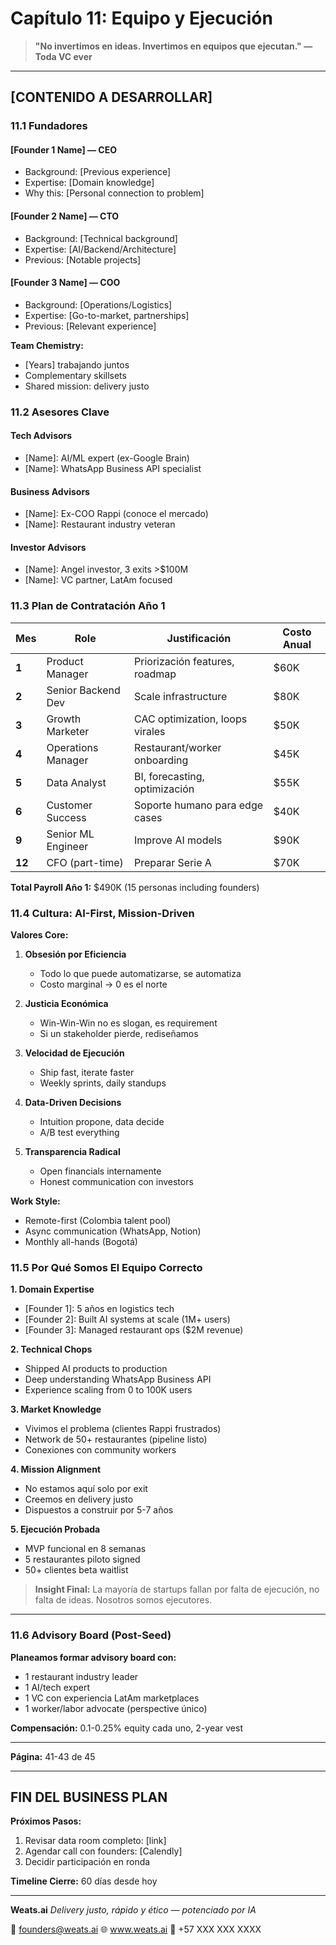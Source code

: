 # Capítulo 11: Equipo y Ejecución

> **"No invertimos en ideas. Invertimos en equipos que ejecutan." — Toda VC ever**

---

## [CONTENIDO A DESARROLLAR]

### 11.1 Fundadores

#### **[Founder 1 Name] — CEO**
- Background: [Previous experience]
- Expertise: [Domain knowledge]
- Why this: [Personal connection to problem]

#### **[Founder 2 Name] — CTO**
- Background: [Technical background]
- Expertise: [AI/Backend/Architecture]
- Previous: [Notable projects]

#### **[Founder 3 Name] — COO**
- Background: [Operations/Logistics]
- Expertise: [Go-to-market, partnerships]
- Previous: [Relevant experience]

**Team Chemistry:**
- [Years] trabajando juntos
- Complementary skillsets
- Shared mission: delivery justo

### 11.2 Asesores Clave

#### **Tech Advisors**
- [Name]: AI/ML expert (ex-Google Brain)
- [Name]: WhatsApp Business API specialist

#### **Business Advisors**
- [Name]: Ex-COO Rappi (conoce el mercado)
- [Name]: Restaurant industry veteran

#### **Investor Advisors**
- [Name]: Angel investor, 3 exits >$100M
- [Name]: VC partner, LatAm focused

### 11.3 Plan de Contratación Año 1

| Mes | Role | Justificación | Costo Anual |
|-----|------|---------------|-------------|
| **1** | Product Manager | Priorización features, roadmap | $60K |
| **2** | Senior Backend Dev | Scale infrastructure | $80K |
| **3** | Growth Marketer | CAC optimization, loops virales | $50K |
| **4** | Operations Manager | Restaurant/worker onboarding | $45K |
| **5** | Data Analyst | BI, forecasting, optimización | $55K |
| **6** | Customer Success | Soporte humano para edge cases | $40K |
| **9** | Senior ML Engineer | Improve AI models | $90K |
| **12** | CFO (part-time) | Preparar Serie A | $70K |

**Total Payroll Año 1:** $490K (15 personas including founders)

### 11.4 Cultura: AI-First, Mission-Driven

**Valores Core:**

1. **Obsesión por Eficiencia**
   - Todo lo que puede automatizarse, se automatiza
   - Costo marginal → 0 es el norte

2. **Justicia Económica**
   - Win-Win-Win no es slogan, es requirement
   - Si un stakeholder pierde, rediseñamos

3. **Velocidad de Ejecución**
   - Ship fast, iterate faster
   - Weekly sprints, daily standups

4. **Data-Driven Decisions**
   - Intuition propone, data decide
   - A/B test everything

5. **Transparencia Radical**
   - Open financials internamente
   - Honest communication con investors

**Work Style:**
- Remote-first (Colombia talent pool)
- Async communication (WhatsApp, Notion)
- Monthly all-hands (Bogotá)

### 11.5 Por Qué Somos El Equipo Correcto

**1. Domain Expertise**
- [Founder 1]: 5 años en logistics tech
- [Founder 2]: Built AI systems at scale (1M+ users)
- [Founder 3]: Managed restaurant ops ($2M revenue)

**2. Technical Chops**
- Shipped AI products to production
- Deep understanding WhatsApp Business API
- Experience scaling from 0 to 100K users

**3. Market Knowledge**
- Vivimos el problema (clientes Rappi frustrados)
- Network de 50+ restaurantes (pipeline listo)
- Conexiones con community workers

**4. Mission Alignment**
- No estamos aquí solo por exit
- Creemos en delivery justo
- Dispuestos a construir por 5-7 años

**5. Ejecución Probada**
- MVP funcional en 8 semanas
- 5 restaurantes piloto signed
- 50+ clientes beta waitlist

> **Insight Final:** La mayoría de startups fallan por falta de ejecución, no falta de ideas. Nosotros somos ejecutores.

---

### 11.6 Advisory Board (Post-Seed)

**Planeamos formar advisory board con:**
- 1 restaurant industry leader
- 1 AI/tech expert
- 1 VC con experiencia LatAm marketplaces
- 1 worker/labor advocate (perspective único)

**Compensación:** 0.1-0.25% equity cada uno, 2-year vest

---

**Página:** 41-43 de 45

---

## **FIN DEL BUSINESS PLAN**

**Próximos Pasos:**
1. Revisar data room completo: [link]
2. Agendar call con founders: [Calendly]
3. Decidir participación en ronda

**Timeline Cierre:** 60 días desde hoy

---

**Weats.ai**
*Delivery justo, rápido y ético — potenciado por IA*

📧 founders@weats.ai
🌐 www.weats.ai
📱 +57 XXX XXX XXXX
